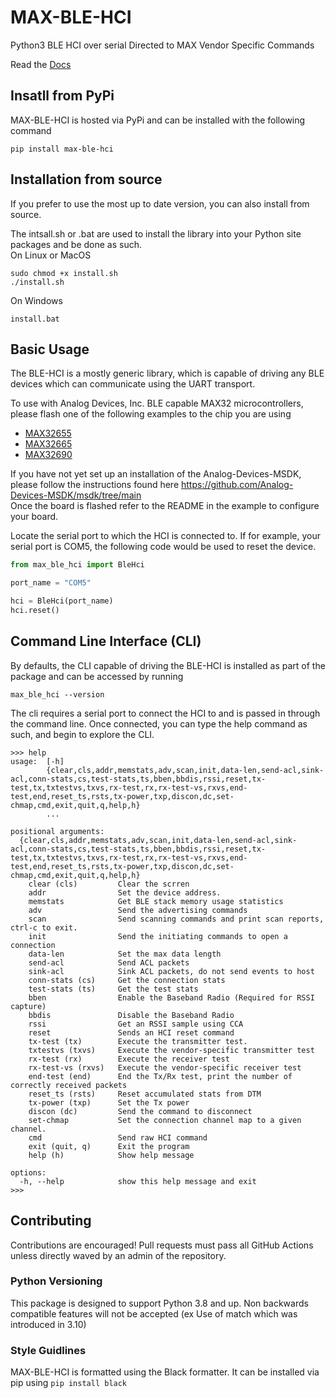 # MAX-BLE-HCI
Python3 BLE HCI over serial Directed to MAX Vendor Specific Commands

Read the [Docs](https://analog-devices-msdk.github.io/MAX-BLE-HCI/)
 
 ## Insatll from PyPi
MAX-BLE-HCI is hosted via PyPi and can be installed with the following command
```
pip install max-ble-hci
```

 ## Installation from source
 If you prefer to use the most up to date version, you can also install from source.

 The intsall.sh or .bat are used to install the library into your Python site packages and be done as such.
 <br>
On Linux or MacOS
```
sudo chmod +x install.sh
./install.sh
```

On Windows
```
install.bat
```

## Basic Usage
The BLE-HCI is a mostly generic library, which is capable of driving any BLE devices which can communicate using the UART transport. 

To use with Analog Devices, Inc. BLE capable MAX32 microcontrollers, please flash one of the following examples to the chip you are using
<br>
- [MAX32655](https://github.com/Analog-Devices-MSDK/msdk/tree/main/Examples/MAX32655/Bluetooth/BLE5_ctr)
- [MAX32665](https://github.com/Analog-Devices-MSDK/msdk/tree/main/Examples/MAX32665/Bluetooth/BLE5_ctr)
- [MAX32690](https://github.com/Analog-Devices-MSDK/msdk/tree/main/Examples/MAX32690/Bluetooth/BLE5_ctr)

If you have not yet set up an installation of the Analog-Devices-MSDK, please follow the instructions found here https://github.com/Analog-Devices-MSDK/msdk/tree/main
<br>
Once the board is flashed refer to the README in the example to configure your board. 

Locate the serial port to which the HCI is connected to. If for example, your serial port is COM5, the following code would be used to reset the device.

```python
from max_ble_hci import BleHci

port_name = "COM5"

hci = BleHci(port_name)
hci.reset()

```



## Command Line Interface (CLI)
By defaults, the CLI capable of driving the BLE-HCI is installed as part of the package and can be accessed by running

```
max_ble_hci --version
``` 

The cli requires a serial port to connect the HCI to and is passed in through the command line.
Once connected, you can type the help command as such, and begin to explore the CLI.


```
>>> help
usage:  [-h]
        {clear,cls,addr,memstats,adv,scan,init,data-len,send-acl,sink-acl,conn-stats,cs,test-stats,ts,bben,bbdis,rssi,reset,tx-test,tx,txtestvs,txvs,rx-test,rx,rx-test-vs,rxvs,end-test,end,reset_ts,rsts,tx-power,txp,discon,dc,set-chmap,cmd,exit,quit,q,help,h}
        ...

positional arguments:
  {clear,cls,addr,memstats,adv,scan,init,data-len,send-acl,sink-acl,conn-stats,cs,test-stats,ts,bben,bbdis,rssi,reset,tx-test,tx,txtestvs,txvs,rx-test,rx,rx-test-vs,rxvs,end-test,end,reset_ts,rsts,tx-power,txp,discon,dc,set-chmap,cmd,exit,quit,q,help,h}
    clear (cls)         Clear the scrren
    addr                Set the device address.
    memstats            Get BLE stack memory usage statistics
    adv                 Send the advertising commands
    scan                Send scanning commands and print scan reports, ctrl-c to exit.
    init                Send the initiating commands to open a connection
    data-len            Set the max data length
    send-acl            Send ACL packets
    sink-acl            Sink ACL packets, do not send events to host
    conn-stats (cs)     Get the connection stats
    test-stats (ts)     Get the test stats
    bben                Enable the Baseband Radio (Required for RSSI capture)
    bbdis               Disable the Baseband Radio
    rssi                Get an RSSI sample using CCA
    reset               Sends an HCI reset command
    tx-test (tx)        Execute the transmitter test.
    txtestvs (txvs)     Execute the vendor-specific transmitter test
    rx-test (rx)        Execute the receiver test
    rx-test-vs (rxvs)   Execute the vendor-specific receiver test
    end-test (end)      End the Tx/Rx test, print the number of correctly received packets
    reset_ts (rsts)     Reset accumulated stats from DTM
    tx-power (txp)      Set the Tx power
    discon (dc)         Send the command to disconnect
    set-chmap           Set the connection channel map to a given channel.
    cmd                 Send raw HCI command
    exit (quit, q)      Exit the program
    help (h)            Show help message

options:
  -h, --help            show this help message and exit
>>> 
```



## Contributing
Contributions are encouraged!
Pull requests must pass all GitHub Actions unless directly waved by an admin of the repository. 

### Python Versioning
This package is designed to support Python 3.8 and up. Non backwards compatible features will not be accepted (ex Use of match which was introduced in 3.10)

### Style Guidlines
MAX-BLE-HCI is formatted using the Black formatter. 
It can be installed via pip using ```pip install black```
